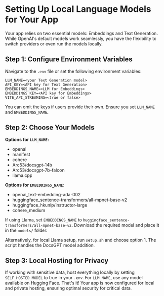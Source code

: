 # Setting Up Local Language Models for Your App

Your app relies on two essential models: Embeddings and Text Generation. While OpenAI's default models work seamlessly, you have the flexibility to switch providers or even run the models locally.

## Step 1: Configure Environment Variables

Navigate to the `.env` file or set the following environment variables:

```env
LLM_NAME=<your Text Generation model>
API_KEY=<API key for Text Generation>
EMBEDDINGS_NAME=<LLM for Embeddings>
EMBEDDINGS_KEY=<API key for Embeddings>
VITE_API_STREAMING=<true or false>
```

You can omit the keys if users provide their own. Ensure you set `LLM_NAME` and `EMBEDDINGS_NAME`.

## Step 2: Choose Your Models

**Options for `LLM_NAME`:**
- openai
- manifest
- cohere
- Arc53/docsgpt-14b
- Arc53/docsgpt-7b-falcon
- llama.cpp

**Options for `EMBEDDINGS_NAME`:**
- openai_text-embedding-ada-002
- huggingface_sentence-transformers/all-mpnet-base-v2
- huggingface_hkunlp/instructor-large
- cohere_medium

If using Llama, set `EMBEDDINGS_NAME` to `huggingface_sentence-transformers/all-mpnet-base-v2`. Download the required model and place it in the `models/` folder.

Alternatively, for local Llama setup, run `setup.sh` and choose option 1. The script handles the DocsGPT model addition.

## Step 3: Local Hosting for Privacy

If working with sensitive data, host everything locally by setting `SELF_HOSTED_MODEL` to true in your `.env`. For `LLM_NAME`, use any model available on Hugging Face.
That's it! Your app is now configured for local and private hosting, ensuring optimal security for critical data.
